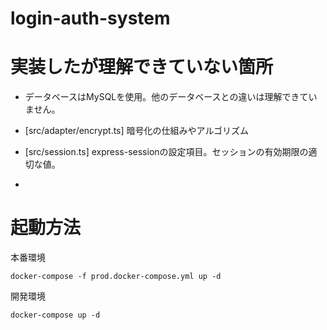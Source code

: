 # login-auth-system

# 実装したが理解できていない箇所

- データベースはMySQLを使用。他のデータベースとの違いは理解できていません。

- [src/adapter/encrypt.ts] 暗号化の仕組みやアルゴリズム

- [src/session.ts] express-sessionの設定項目。セッションの有効期限の適切な値。

- 

# 起動方法

本番環境

```
docker-compose -f prod.docker-compose.yml up -d
```

開発環境

```
docker-compose up -d
```
